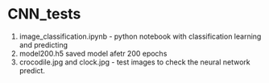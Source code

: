 # CNN_tests

1. image_classification.ipynb - python notebook with classification learning and predicting
2. model200.h5 saved model afetr 200 epochs 
3. crocodile.jpg and clock.jpg - test images to check the neural network predict. 
